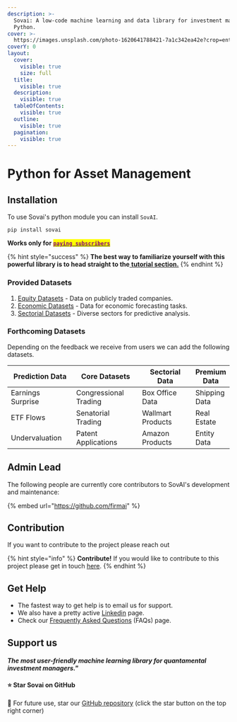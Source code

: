 ```yaml
---
description: >-
  Sovai: A low-code machine learning and data library for investment managers in
  Python.
cover: >-
  https://images.unsplash.com/photo-1620641788421-7a1c342ea42e?crop=entropy&cs=tinysrgb&fm=jpg&ixid=MnwxOTcwMjR8MHwxfHNlYXJjaHw1fHxncmFkaWVudHxlbnwwfHx8fDE2NzY4NTQ4Mjk&ixlib=rb-4.0.3&q=80
coverY: 0
layout:
  cover:
    visible: true
    size: full
  title:
    visible: true
  description:
    visible: true
  tableOfContents:
    visible: true
  outline:
    visible: true
  pagination:
    visible: true
---
```


# Python for Asset Management

## Installation

To use Sovai's python module you can install `SovAI`.

```
pip install sovai
```

**Works only for** [<mark style="color:purple;">**`paying subscribers`**</mark>](https://sov.ai/home)

{% hint style="success" %}
**The best way to familiarize yourself with this powerful library is to head straight to the**[ **tutorial section.**](./#tutorials)
{% endhint %}

### Provided Datasets

1. [Equity Datasets](realtime-datasets/equity-datasets/) - Data on publicly traded companies.
2. [Economic Datasets](realtime-datasets/equity-datasets/) - Data for economic forecasting tasks.
3. [Sectorial Datasets](realtime-datasets/sectorial-datasets/) - Diverse sectors for predictive analysis.

### Forthcoming Datasets

Depending on the feedback we receive from users we can add the following datasets.

<table><thead><tr><th width="183">Prediction Data</th><th width="210">Core Datasets</th><th width="213">Sectorial Data</th><th>Premium Data</th></tr></thead><tbody><tr><td>Earnings Surprise</td><td>Congressional Trading</td><td>Box Office Data</td><td>Shipping Data</td></tr><tr><td>ETF Flows</td><td>Senatorial Trading</td><td>Wallmart Products</td><td>Real Estate</td></tr><tr><td>Undervaluation</td><td>Patent Applications</td><td>Amazon Products</td><td>Entity Data</td></tr></tbody></table>

## Admin Lead

The following people are currently core contributors to SovAI's development and maintenance:

{% embed url="https://github.com/firmai" %}

## Contribution

If you want to contribute to the project please reach out

{% hint style="info" %}
**Contribute!** If you would like to contribute to this project please get in touch [here](https://github.com/sovai-research/sovai-subscribe/issues).
{% endhint %}

## Get Help

* The fastest way to get help is to email us for support.
* We also have a pretty active [Linkedin](https://www.linkedin.com/company/sovai/) page.
* Check our [Frequently Asked Questions](broken-reference/) (FAQs) page.

## Support us

#### _The most user-friendly machine learning library for quantamental investment managers."_

#### :star: Star **Sovai** on GitHub <a href="#star-fastapi-in-github" id="star-fastapi-in-github"></a>

:tada: For future use, star our [GitHub repository](https://sov.ai/#pricing) (click the star button on the top right corner)

